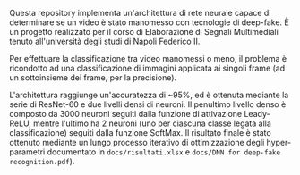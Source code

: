 Questa repository implementa un'architettura di rete neurale capace di determinare se un video è stato manomesso con tecnologie di deep-fake. È un progetto realizzato per il corso di Elaborazione di Segnali Multimediali tenuto all'università degli studi di Napoli Federico II.

Per effettuare la classificazione tra video manomessi o meno, il problema è ricondotto ad una classificazione di immagini applicata ai singoli frame (ad un sottoinsieme dei frame, per la precisione).

L'architettura raggiunge un'accuratezza di ~95%, ed è ottenuta mediante la serie di ResNet-60 e due livelli densi di neuroni. Il penultimo livello denso è composto da 3000 neuroni seguiti dalla funzione di attivazione Leady-ReLU, mentre l'ultimo ha 2 neuroni (uno per ciascuna classe legata alla classificazione) seguiti dalla funzione SoftMax. Il risultato finale è stato ottenuto mediante un lungo processo iterativo di ottimizzazione degli hyper-parametri documentato in `docs/risultati.xlsx` e `docs/DNN for deep-fake recognition.pdf`).